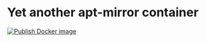 # Yet another apt-mirror container

[![Publish Docker image](https://github.com/nuvious/apt-mirror-docker/actions/workflows/build-container.yaml/badge.svg)](https://github.com/nuvious/apt-mirror-docker/actions/workflows/build-container.yaml)
